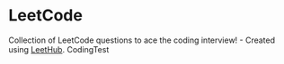 # LeetCode
Collection of LeetCode questions to ace the coding interview! - Created using [LeetHub](https://github.com/QasimWani/LeetHub).
CodingTest
